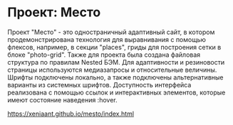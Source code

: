 # Проект: Место

Проект "Место" - это одностраничный адаптивный сайт, в котором продемонcтрирована технология для выравнивания с помощью флексов, например, в секции "places", гриды для построения сетки в блоке "photo-grid".
Также для проекта была создана файловая структура по правилам Nested БЭМ.
Для адаптивности и резиновости страницы используются медиазапросы и относительные величины.
Шрифты подключены локально, а также подключены альтернативные варианты из системных шрифтов.
Доступность интерфейса реализована с помощью ссылок и интерактивных элементов, которые имеют состояние наведения :hover.

https://xeniaant.github.io/mesto/index.html
